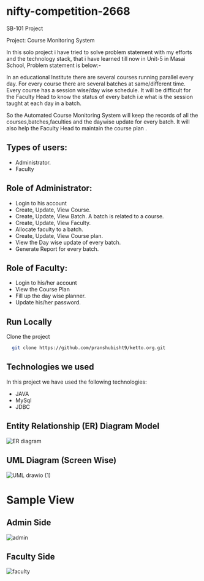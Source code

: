 # nifty-competition-2668
SB-101 Project

Project: Course Monitoring System

In this solo project i have tried to solve problem statement with my efforts and the technology stack, that i have learned till now in Unit-5 in Masai School, Problem statement is below:-

In an educational  Institute there are several courses running parallel  every day. For every course there are several batches at same/different time. Every course has a session wise/day wise schedule. It will be difficult for the Faculty Head to know the status of every batch i.e what is the session taught at each day in a batch.

So the Automated Course Monitoring System will keep the records of all the courses,batches,faculties and the daywise update for every batch. It will also help the Faculty Head to maintain the course plan .


## Types of users:

-	Administrator.
-	Faculty

## Role of Administrator:

-	Login to his account
-	 Create, Update, View Course.
-	Create, Update, View Batch. A batch is related to a course. 
-	Create, Update, View Faculty.
-	Allocate faculty to a batch.
-	Create, Update, View Course plan.
-	View the Day wise update of every batch.
-	 Generate Report for every batch.

## Role of Faculty:

-	Login to his/her account
-	View the Course Plan
-	Fill up the day wise planner.
-	Update his/her password.

## Run Locally

Clone the project

```bash
  git clone https://github.com/pranshubisht9/ketto.org.git
```

## Technologies we used

In this project we have used the following technologies:

- JAVA
- MySql
- JDBC

## Entity Relationship (ER) Diagram Model

![ER diagram](https://user-images.githubusercontent.com/106018070/208295064-31be3b3b-d1f7-4446-b963-72fe9e2bfd29.png)


## UML Diagram (Screen Wise)
  
![UML drawio (1)](https://user-images.githubusercontent.com/106018070/208293867-bce64fb7-79a8-45d7-b693-dc05ca38fa00.png)

# Sample View

## Admin Side


![admin](https://user-images.githubusercontent.com/106018070/208294177-65816810-0da3-4206-a01d-ea8b7bb8aa0e.png)


## Faculty Side


![faculty](https://user-images.githubusercontent.com/106018070/208294186-63939a80-ad9b-450c-8946-0bfa49a958e0.png)
